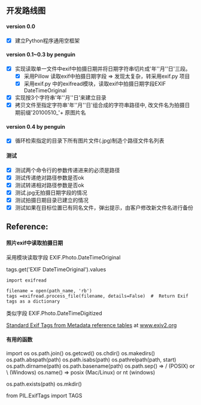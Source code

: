 ## 开发路线图

#### version 0.0 
- [x] 建立Python程序通用空框架

#### version 0.1~0.3 by penguin
- [x] 实现读取单一文件中exif中拍摄日期并将日期字符串切片成'年''月''日'三段。
    - [x] 采用Pillow 读取exif中拍摄日期字段 => 发现太复杂，转采用exif.py 项目
    - [x] 采用exif.py 中的exifread模块，读取exif中拍摄日期字段EXIF DateTimeOriginal
- [x] 实现按3个字符串'年''月''日'来建立目录
- [x] 拷贝文件至指定字符串'年''月''日'组合成的字符串路径中, 改文件名为拍摄日期前缀'20100510_'+ 原图片名

#### version 0.4 by penguin
- [x] 循环检索指定的目录下所有图片文件(.jpg)制造个路径文件名列表

#### 测试

- [x] 测试两个命令行的参数传递进来的必须是路径
- [x] 测试传递绝对路径参数是否ok
- [x] 测试转递相对路径参数是否ok
- [x] 测试.jpg无拍摄日期字段的情况
- [x] 测试拍摄日期目录已建立的情况
- [x] 测试如果在目标位置已有同名文件，弹出提示，由客户修改新文件名进行备份

## Reference:

#### 照片exif中读取拍摄日期
采用模块读取字段 EXIF.Photo.DateTimeOriginal

tags.get('EXIF DateTimeOriginal').values

```
import exifread

filename = open(path_name, 'rb')
tags =exifread.process_file(filename, details=False)  #  Return Exif tags as a dictionary
```

类似字段 EXIF.Photo.DateTimeDigitized

[Standard Exif Tags from Metadata reference tables](http://www.exiv2.org/tags.html) at www.exiv2.org


#### 有用的函数
import os
os.path.join()
os.getcwd()
os.chdir()
os.makedirs()
os.path.abspath(path)
os.path.isabs(path)
os.pathrelpath(path, start)
os.path.dirname(path)
os.path.basename(path)
os.path.sep() => / (POSIX) or \\ (Windows)
os.name() => posix (Mac/Linux) or nt (windows)

os.path.exists(path)
os.mkdir()

from PIL.ExifTags import TAGS
